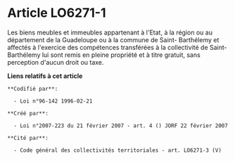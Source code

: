 # Article LO6271-1

Les biens meubles et immeubles appartenant à l'Etat, à la région ou au département de la Guadeloupe ou à la commune de Saint-
Barthélemy et affectés à l'exercice des compétences transférées à la collectivité de Saint-Barthélemy lui sont remis en
pleine propriété et à titre gratuit, sans perception d'aucun droit ou taxe.

**Liens relatifs à cet article**

	**Codifié par**:

	  - Loi n°96-142 1996-02-21

	**Créé par**:

	  - Loi n°2007-223 du 21 février 2007 - art. 4 () JORF 22 février 2007

	**Cité par**:

	  - Code général des collectivités territoriales - art. LO6271-3 (V)
